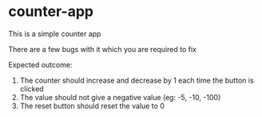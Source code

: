 # counter-app

This is a simple counter app

There are a few bugs with it which you are required to fix

Expected outcome:
1. The counter should increase and decrease by 1 each time the button is clicked
2. The value should not give a negative value (eg: -5, -10, -100)
3. The reset button should reset the value to 0